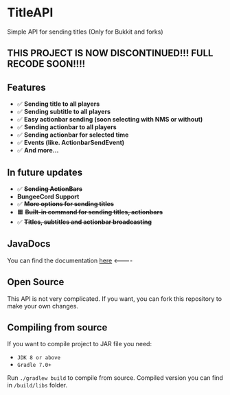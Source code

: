TitleAPI 
=======

Simple API for sending titles (Only for Bukkit and forks)

## THIS PROJECT IS NOW DISCONTINUED!!! FULL RECODE SOON!!!!

## Features

* ✅ **Sending title to all players**
* ✅ **Sending subtitle to all players**
* ✅ **Easy actionbar sending (soon selecting with NMS or without)**
* ✅ **Sending actionbar to all players**
* ✅ **Sending actionbar for selected time**
* ✅ **Events (like. ActionbarSendEvent)**
* ✅ **And more...**

## In future updates

* ✅ **~~Sending ActionBars~~**
* **BungeeCord Support**
* ✅ **~~More options for sending titles~~**
* 🟧 **~~Built-in command for sending titles, actionbars~~**
* ✅ **~~Titles, subtitles and actionbar broadcasting~~**

## JavaDocs

You can find the documentation [here](https://neziw.xyz/titleapi/) <----

## Open Source
This API is not very complicated. If you want, you can fork this repository to make your own changes.

## Compiling from source
If you want to compile project to JAR file you need:
* `JDK 8 or above`
* `Gradle 7.0+`

Run `./gradlew build` to compile from source. Compiled version you can find in `/build/libs` folder.
